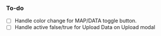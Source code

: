  ### To-do

- [ ] Handle color change for MAP/DATA toggle button.
- [ ] Handle active false/true for Upload Data on Upload modal
